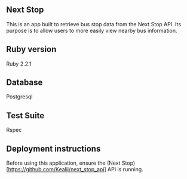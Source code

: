## Next Stop
This is an app built to retrieve bus stop data from the Next Stop API. 
Its purpose is to allow users to more easily view nearby bus information.

## Ruby version
Ruby 2.2.1

## Database
Postgresql

## Test Suite
Rspec

## Deployment instructions
Before using this application, ensure the (Next Stop)[https://github.com/Kealii/next_stop_api] API is running.